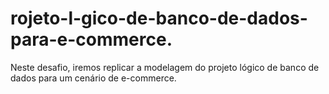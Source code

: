 # rojeto-l-gico-de-banco-de-dados-para-e-commerce.
Neste desafio, iremos replicar a modelagem do projeto lógico de banco de dados para um cenário de e-commerce.
